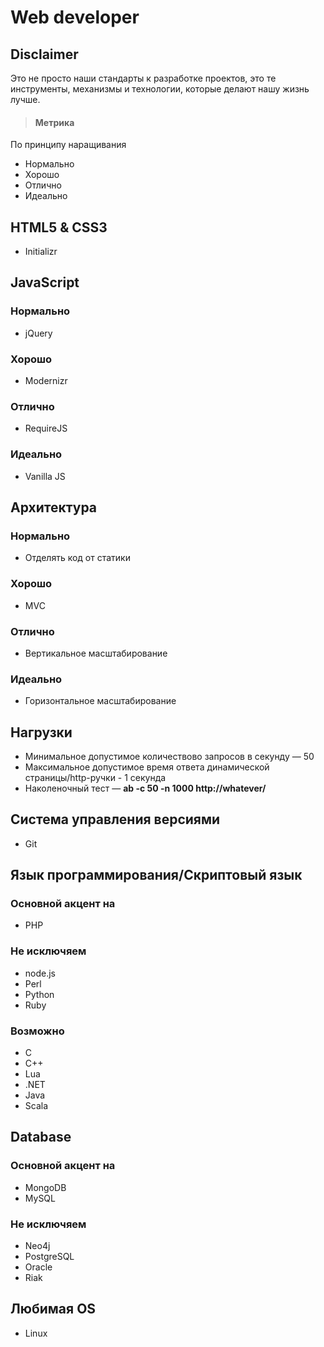 # Web developer
## Disclaimer
Это не просто наши стандарты к разработке проектов, это те инструменты, механизмы и технологии, которые делают нашу жизнь лучше.
>#### Метрика
По принципу наращивания
* Нормально
* Хорошо
* Отлично
* Идеально


## HTML5 & CSS3
* Initializr

## JavaScript
### Нормально
* jQuery

### Хорошо
* Modernizr

### Отлично
* RequireJS

### Идеально
* Vanilla JS

## Архитектура
### Нормально
* Отделять код от статики

### Хорошо
* MVC

### Отлично
* Вертикальное масштабирование

### Идеально
* Горизонтальное масштабирование

## Нагрузки
* Минимальное допустимое количествово запросов в секунду — 50
* Максимальное допустимое время ответа динамической страницы/http-ручки - 1 секунда
* Наколеночный тест — **ab -c 50 -n 1000 http://whatever/**

## Система управления версиями
* Git

## Язык программирования/Скриптовый язык
### Основной акцент на
* PHP

### Не исключяем

* node.js
* Perl
* Python
* Ruby

### Возможно
* C
* C++
* Lua
* .NET
* Java
* Scala

## Database
### Основной акцент на
* MongoDB
* MySQL

### Не исключяем
* Neo4j
* PostgreSQL
* Oracle
* Riak

## Любимая OS
* Linux